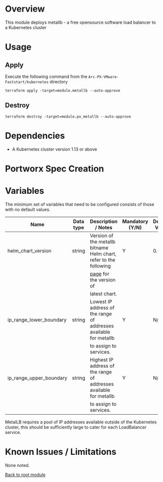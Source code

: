 # Overview

This module deploys metallb - a free opensource software load balancer to a Kubernetes cluster

# Usage

## Apply

Execute the following command from the `Arc-PX-VMware-Faststart/kubernetes` directory
```
terraform apply -target=module.metallb --auto-approve 
```

## Destroy

```
terraform destroy -target=module.px_metallb --auto-approve 
```

# Dependencies

- A Kubernetes cluster version 1.13 or above 

# Portworx Spec Creation

# Variables

The minimum set of variables that need to be configured consists of those with no default values.

| Name                          | Data type | Description / Notes                                                 | Mandatory (Y/N) | Default Value                   |
|-------------------------------|-----------|---------------------------------------------------------------------|-----------------|---------------------------------|
| helm_chart_version            | string    | Version of the metallb bitname Helm chart, refer to the following   |        Y        | 0.9.5                           |
|                               |           | [page](https://bitnami.com/stack/metallb/helm) for the version of   |                 |                                 |
|                               |           | latest chart.                                                       |                 |                                 |
| ip_range_lower_boundary       | string    | Lowest IP address of the range of addresses available for metallb   |        Y        | N/A                             |
|                               |           | to assign to services.                                              |                 |                                 |
| ip_range_upper_boundary       | string    | Highest IP address of the range of addresses available for metallb  |        Y        | N/A                             |
|                               |           | to assign to services.                                              |                 |                                 |

MetalLB requires a pool of IP addresses available outside of the Kubernetes cluster, this should be sufficiently large to cater for each LoadBalancer service.

# Known Issues / Limitations

None noted.

[Back to root module](https://github.com/PureStorage-OpenConnect/arc-px-vmware-faststart/blob/main/README.md)
